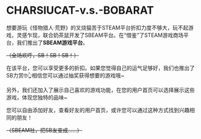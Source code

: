 # CHARSIUCAT-v.s.-BOBARAT

想要游玩《怪物猎人·荒野》的叉烧猫苦于STEAM平台折扣力度不够大，玩不起游戏，灵感乍现，联合奶茶鼠开发了SBEAM平台。在“借鉴”了STEAM游戏商场平台，我们推出了**SBEAM游戏平台**。

~~（全场欢呼，SB！SB！SB！）~~

在该平台，您可以享受更多的折扣。如果您觉得自己的运气足够好，我们也推出了SB力赏🤓👆相信您可以通过抽奖获得想要的游戏哦~

另外，我们还加入了展示自己喜欢的游戏功能，在您的用户首页可以选择展示这些游戏，体现您独特的品味~

您可以自由添加好友，查看好友的用户首页，或许您可以通过这种方式找到兴趣相同的朋友！

~~（SBEAM社，把SB友变成......）~~